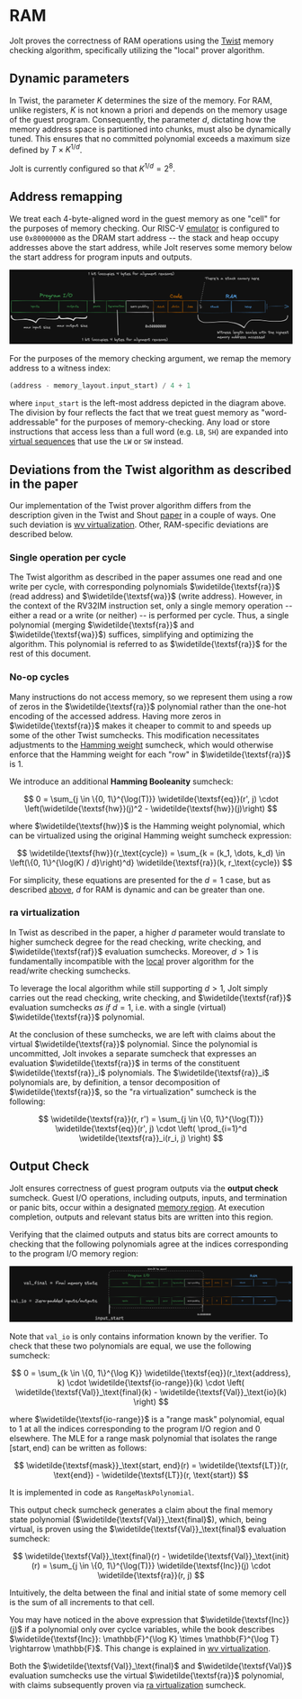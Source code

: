 # RAM

Jolt proves the correctness of RAM operations using the [Twist](../twist-shout.md) memory checking algorithm, specifically utilizing the "local" prover algorithm.

## Dynamic parameters

In Twist, the parameter $K$ determines the size of the memory. For RAM, unlike registers, $K$ is not known a priori and depends on the memory usage of the guest program.
Consequently, the parameter $d$, dictating how the memory address space is partitioned into chunks, must also be dynamically tuned.
This ensures that no committed polynomial exceeds a maximum size defined by $T \times K^{1/d}$.

Jolt is currently configured so that $K^{1/d} = 2^8$.

## Address remapping

We treat each 4-byte-aligned word in the guest memory as one "cell" for the purposes of memory checking.
Our RISC-V [emulator](./emulation.md) is configured to use `0x80000000` as the DRAM start address -- the stack and heap occupy addresses above the start address, while Jolt reserves some memory below the start address for program inputs and outputs.

![memory layout](../../imgs/memory_layout.png)

For the purposes of the memory checking argument, we remap the memory address to a witness index:

```rust
(address - memory_layout.input_start) / 4 + 1
```

where `input_start` is the left-most address depicted in the diagram above.
The division by four reflects the fact that we treat guest memory as "word-addressable" for the purposes of memory-checking.
Any load or store instructions that access less than a full word (e.g. `LB`, `SH`) are expanded into [virtual sequences](./emulation.md#virtual-instructions-and-sequences) that use the `LW` or `SW` instead.

## Deviations from the Twist algorithm as described in the paper

Our implementation of the Twist prover algorithm differs from the description given in the Twist and Shout [paper](https://eprint.iacr.org/2025/105) in a couple of ways. One such deviation is [wv virtualization](../twist-shout.md#wv-virtualization). Other, RAM-specific deviations are described below.

### Single operation per cycle

The Twist algorithm as described in the paper assumes one read and one write per cycle, with corresponding polynomials $\widetilde{\textsf{ra}}$ (read address) and $\widetilde{\textsf{wa}}$ (write address).
However, in the context of the RV32IM instruction set, only a single memory operation -- either a read or a write (or neither) -- is performed per cycle.
Thus, a single polynomial (merging $\widetilde{\textsf{ra}}$ and $\widetilde{\textsf{wa}}$) suffices, simplifying and optimizing the algorithm.
This polynomial is referred to as $\widetilde{\textsf{ra}}$ for the rest of this document.

### No-op cycles

Many instructions do not access memory, so we represent them using a row of zeros in the $\widetilde{\textsf{ra}}$ polynomial rather than the one-hot encoding of the accessed address.
Having more zeros in $\widetilde{\textsf{ra}}$ makes it cheaper to commit to and speeds up some of the other Twist sumchecks.
This modification necessitates adjustments to the [Hamming weight](../twist-shout.md#one-hot-polynomials) sumcheck, which would otherwise enforce that the Hamming weight for each "row" in $\widetilde{\textsf{ra}}$ is 1.

We introduce an additional **Hamming Booleanity** sumcheck:

$$
0 = \sum_{j \in \{0, 1\}^{\log(T)}} \widetilde{\textsf{eq}}(r', j) \cdot \left(\widetilde{\textsf{hw}}(j)^2 - \widetilde{\textsf{hw}}(j)\right)
$$

where $\widetilde{\textsf{hw}}$ is the Hamming weight polynomial, which can be virtualized using the original Hamming weight sumcheck expression:

$$
\widetilde{\textsf{hw}}(r_\text{cycle}) = \sum_{k = (k_1, \dots, k_d) \in \left(\{0, 1\}^{\log(K) / d}\right)^d} \widetilde{\textsf{ra}}(k, r_\text{cycle})
$$

For simplicity, these equations are presented for the $d=1$ case, but as described [above](#dynamic-parameters), $d$ for RAM is dynamic and can be greater than one.

### ra virtualization

In Twist as described in the paper, a higher $d$ parameter would translate to higher sumcheck degree for the read checking, write checking, and $\widetilde{\textsf{raf}}$ evaluation sumchecks.
Moreover, $d > 1$ is fundamentally incompatible with the [local](../twist-shout.md#local-vs-alternative-algorithm) prover algorithm for the read/write checking sumchecks.

To leverage the local algorithm while still supporting $d > 1$, Jolt simply carries out the read checking, write checking, and $\widetilde{\textsf{raf}}$ evaluation sumchecks *as if* $d = 1$, i.e. with a single (virtual) $\widetilde{\textsf{ra}}$ polynomial.

At the conclusion of these sumchecks, we are left with claims about the virtual $\widetilde{\textsf{ra}}$ polynomial.
Since the polynomial is uncommitted, Jolt invokes a separate sumcheck that expresses an evaluation $\widetilde{\textsf{ra}}$ in terms of the constituent $\widetilde{\textsf{ra}}_i$ polynomials.
The $\widetilde{\textsf{ra}}_i$ polynomials are, by definition, a tensor decomposition of $\widetilde{\textsf{ra}}$, so the "ra virtualization" sumcheck is the following:

$$
\widetilde{\textsf{ra}}(r, r') = \sum_{j \in \{0, 1\}^{\log(T)}} \widetilde{\textsf{eq}}(r', j) \cdot \left( \prod_{i=1}^d \widetilde{\textsf{ra}}_i(r_i, j) \right)
$$


## Output Check

Jolt ensures correctness of guest program outputs via the **output check** sumcheck.
Guest I/O operations, including outputs, inputs, and termination or panic bits, occur within a designated [memory region](#address-remapping).
At execution completion, outputs and relevant status bits are written into this region.

Verifying that the claimed outputs and status bits are correct amounts to checking that the following polynomials agree at the indices corresponding to the program I/O memory region:

![final memory](../../imgs/final_memory_state.png)

Note that `val_io` is only contains information known by the verifier.
To check that these two polynomials are equal, we use the following sumcheck:

$$
0 = \sum_{k \in \{0, 1\}^{\log K}} \widetilde{\textsf{eq}}(r_\text{address}, k) \cdot \widetilde{\textsf{io-range}}(k) \cdot \left( \widetilde{\textsf{Val}}_\text{final}(k) - \widetilde{\textsf{Val}}_\text{io}(k) \right)
$$

where $\widetilde{\textsf{io-range}}$ is a "range mask" polynomial, equal to 1 at all the indices corresponding to the program I/O region and 0 elsewhere.
The MLE for a range mask polynomial that isolates the range $[\text{start}, \text{end})$ can be written as follows:

$$
\widetilde{\textsf{mask}}_\text{start, end}(r) = \widetilde{\textsf{LT}}(r, \text{end}) - \widetilde{\textsf{LT}}(r, \text{start})
$$

It is implemented in code as `RangeMaskPolynomial`.

This output check sumcheck generates a claim about the final memory state polynomial ($\widetilde{\textsf{Val}}_\text{final}$), which, being virtual, is proven using the $\widetilde{\textsf{Val}}_\text{final}$ evaluation sumcheck:

$$
\widetilde{\textsf{Val}}_\text{final}(r) - \widetilde{\textsf{Val}}_\text{init}(r) = \sum_{j \in \{0, 1\}^{\log(T)}} \widetilde{\textsf{Inc}}(j) \cdot \widetilde{\textsf{ra}}(r, j)
$$

Intuitively, the delta between the final and initial state of some memory cell is the sum of all increments to that cell.

You may have noticed in the above expression that $\widetilde{\textsf{Inc}}(j)$ if a polynomial only over cyclce variables, while the book describes $\widetilde{\textsf{Inc}}: \mathbb{F}^{\log K} \times \mathbb{F}^{\log T} \rightarrow \mathbb{F}$.
This change is explained in [wv virtualization](../twist-shout.md#wv-virtualization).

Both the $\widetilde{\textsf{Val}}_\text{final}$ and $\widetilde{\textsf{Val}}$ evaluation sumchecks use the virtual $\widetilde{\textsf{ra}}$ polynomial, with claims subsequently proven via [ra virtualization](#ra-virtualization) sumcheck.
